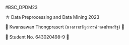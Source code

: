 #BSC_DPDM23

☆ Data Preprocessing and Data Mining 2023

🎀 Kwansawan Thongprasert (นางสาวขวัญสวรรค์ ทองประเสริฐ) 🎀

🎀 Student No. 643020498-9 🎀
